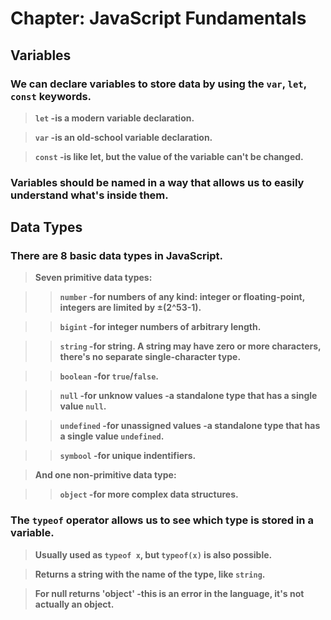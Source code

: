 
# Chapter: JavaScript Fundamentals
## Variables


### **We can declare variables to store data by using the `var`, `let`, `const` keywords.**

<span style='color:black'>

> **`let` -is a modern variable declaration.**

> **`var` -is an old-school variable declaration.**

> **`const` -is like let, but the value of the variable can't be changed.**

</span>

### **Variables should be named in a way that allows us to easily understand what's inside them.**


## Data Types
### **There are 8 basic data types in JavaScript.**

<span style='color:black'>

> **Seven primitive data types:**

>> **`number` -for numbers of any kind: integer or floating-point, integers are limited by ±(2^53-1).**

>> **`bigint` -for integer numbers of arbitrary length.**

>> **`string` -for string. A string may have zero or more characters, there's no separate single-character type.**

>> **`boolean` -for `true`/`false`.**

>> **`null` -for unknow values -a standalone type that has a single value `null`.**

>> **`undefined` -for unassigned values -a standalone type that has a single value `undefined`.**

>> **`symbool` -for unique indentifiers.**

> **And one non-primitive data type:**

>> **`object` -for more complex data structures.**

</span>

### **The `typeof` operator allows us to see which type is stored in a variable.**

<span style='color:black'>

> **Usually used as `typeof x`, but `typeof(x)` is also possible.**

> **Returns a string with the name of the type, like `string`.**

> **For null returns 'object' -this is an error in the language, it's not actually an object.**

</span>
